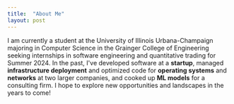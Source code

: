 ```yaml
---
title:  "About Me"
layout: post
---
```


I am currently a student at the University of Illinois Urbana-Champaign majoring in Computer Science in the Grainger College of Engineering seeking internships in software engineering and quantitative trading for Summer 2024. In the past, I've developed software at a **startup**, managed **infrastructure deployment** and optimized code for **operating systems** and **networks** at two larger companies, and cooked up **ML models** for a consulting firm. I hope to explore new opportunities and landscapes in the years to come!
